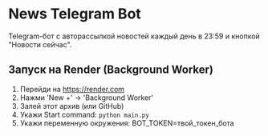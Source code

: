 # News Telegram Bot

Telegram-бот с авторассылкой новостей каждый день в 23:59 и кнопкой "Новости сейчас".

## Запуск на Render (Background Worker)

1. Перейди на https://render.com
2. Нажми 'New +' → 'Background Worker'
3. Залей этот архив (или GitHub)
4. Укажи Start command: `python main.py`
5. Укажи переменную окружения:
   BOT_TOKEN=твой_токен_бота
